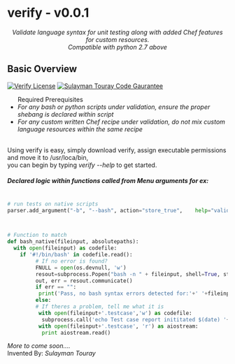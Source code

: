 <p align="center"><h1>verify - v0.0.1</h1></p>
<p align="center"><i>Validate language syntax for unit testing along with added Chef features for custom resources. 
<br />Compatible with python 2.7 above</i></p>


## Basic Overview
[![Verify License](https://img.shields.io/badge/Licensed-Sulayman%20Touray-orange.svg)](https://github.com/sudir/verify/blob/master/License.txt)
[![Sulayman Touray Code Gaurantee](https://img.shields.io/badge/Fully%20Tested-v0.0.1-red.svg)]()

<ul> Required Prerequisites 
<li> <i>For any bash or python scripts under validation, ensure the proper shebang is declared within script</i>
<li> <i>For any custom written Chef recipe under validation, do not mix custom language resources within the same recipe</i>
</ul> 

<br />
Using verify is easy, simply download verify, assign executable permissions and move it to /usr/loca/bin, 
<br>you can begin by typing <i>verify --help</i> to get started.

##### Declared logic within functions called from Menu arguments for ex:
```python

# run tests on native scripts
parser.add_argument("-b", "--bash", action="store_true",    help="validate native bash scripts")



# Function to match
def bash_native(fileinput, absolutepaths):  
  with open(fileinput) as codefile:
    if '#!/bin/bash' in codefile.read():
         # If no error is found?
         FNULL = open(os.devnull, 'w')
         resout=subprocess.Popen("bash -n " + fileinput, shell=True, stderr=subprocess.PIPE, stdout=FNULL)
         out, err = resout.communicate()
         if err == "":
          print('Pass, no bash syntax errors detected for:'+' '+fileinput)
         else:
         # If theres a problem, tell me what it is
          with open(fileinput+'.testcase','w') as codefile:
           subprocess.call('echo Test case report inititated $(date) '+'\n'+"echo Fail, bash syntax errors detected for: "+ fileinput+"\n"+"bash -n " + fileinput, shell=True, stderr=codefile, stdout=codefile)
          with open(fileinput+'.testcase', 'r') as aiostream:
           print aiostream.read()

```

<i>More to come soon....</i>
<br />Invented By: <i>Sulayman Touray</i>
